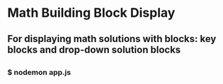 # Math Building Block Display
##
## For displaying math solutions with blocks: key blocks and drop-down solution blocks
##
### $ nodemon app.js